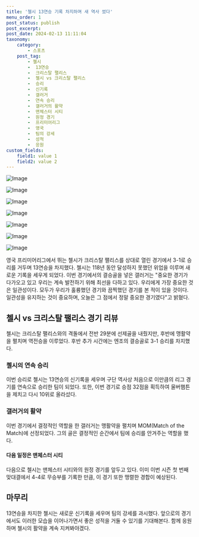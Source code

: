 ```yaml
---
title: '첼시 13연승 기록 차지하며 새 역사 썼다'
menu_order: 1
post_status: publish
post_excerpt: 
post_date: 2024-02-13 11:11:04
taxonomy:
    category:
        - 스포츠
    post_tag:
        - 첼시
        -  13연승
        -  크리스탈 팰리스
        -  첼시 vs 크리스탈 팰리스
        -  승리
        -  신기록
        -  갤러거
        -  연속 승리
        -  갤러거의 활약
        -  맨체스터 시티
        -  원정 경기
        -  프리미어리그
        -  영국
        -  팀의 강세
        -  성적
        -  응원
custom_fields:
    field1: value 1
    field2: value 2
---
```


![Image](https://imgnews.pstatic.net/image/139/2024/02/13/0002197735_001_20240213083601300.jpg?type=w647)

![Image](https://imgnews.pstatic.net/image/139/2024/02/13/0002197735_002_20240213083601476.jpg?type=w647)

![Image](https://imgnews.pstatic.net/image/139/2024/02/13/0002197735_003_20240213083601497.jpg?type=w647)

![Image](https://imgnews.pstatic.net/image/139/2024/02/13/0002197735_004_20240213083601514.jpg?type=w647)

![Image](https://imgnews.pstatic.net/image/139/2024/02/13/0002197735_005_20240213083601530.jpg?type=w647)

![Image](https://imgnews.pstatic.net/image/139/2024/02/13/0002197735_006_20240213083601551.jpg?type=w647)

![Image](https://imgnews.pstatic.net/image/139/2024/02/13/0002197735_007_20240213083601570.jpg?type=w647)

영국 프리미어리그에서 뛰는 첼시가 크리스탈 팰리스를 상대로 열린 경기에서 3-1로 승리를 거두며 13연승을 차지했다. 첼시는 118년 동안 달성하지 못했던 위업을 이루며 새로운 기록을 세우게 되었다. 이번 경기에서의 결승골을 넣은 갤러거는 "중요한 경기가 다가오고 있고 우리는 계속 발전하기 위해 최선을 다하고 있다. 우리에게 가장 중요한 것은 일관성이다. 모두가 우리가 훌륭했던 경기와 끔찍했던 경기를 본 적이 있을 것이다. 일관성을 유지하는 것이 중요하며, 오늘은 그 점에서 정말 중요한 경기였다"고 밝혔다.
## 첼시 vs 크리스탈 팰리스 경기 리뷰
첼시는 크리스탈 팰리스와의 격돌에서 전반 29분에 선제골을 내줬지만, 후반에 맹활약을 펼치며 역전승을 이루었다. 후반 추가 시간에는 엔조의 결승골로 3-1 승리를 차지했다.
### 첼시의 연속 승리
이번 승리로 첼시는 13연승의 신기록을 세우며 구단 역사상 처음으로 이만큼의 리그 경기를 연속으로 승리한 팀이 되었다. 또한, 이번 경기로 승점 32점을 획득하여 울버햄튼을 제치고 다시 10위로 올라섰다.
### 갤러거의 활약
이번 경기에서 결정적인 역할을 한 갤러거는 맹활약을 펼치며 MOM(Match of the Match)에 선정되었다. 그의 골은 결정적인 순간에서 팀에 승리를 안겨주는 역할을 했다.
#### 다음 일정은 맨체스터 시티
다음으로 첼시는 맨체스터 시티와의 원정 경기를 앞두고 있다. 이미 이번 시즌 첫 번째 맞대결에서 4-4로 무승부를 기록한 만큼, 이 경기 또한 맹렬한 경합이 예상된다.
## 마무리
13연승을 차지한 첼시는 새로운 신기록을 세우며 팀의 강세를 과시했다. 앞으로의 경기에서도 이러한 모습을 이어나가면서 좋은 성적을 거둘 수 있기를 기대해본다. 함께 응원하며 첼시의 활약을 계속 지켜봐야겠다.
